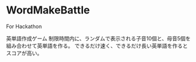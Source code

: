 # WordMakeBattle
For Hackathon

英単語作成ゲーム
制限時間内に、ランダムで表示される子音10個と、母音5個を組み合わせて英単語を作る。
できるだけ速く、できるだけ長い英単語を作るとスコアが高い。
